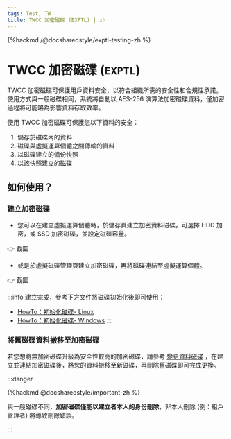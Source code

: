 ```yaml
---
tags: Test, TW
title: TWCC 加密磁碟 (EXPTL) | zh
---
```


{%hackmd /@docsharedstyle/exptl-testing-zh %}

# TWCC 加密磁碟 (`EXPTL`)

TWCC 加密磁碟可保護用戶資料安全，以符合組織所需的安全性和合規性承諾。使用方式與一般磁碟相同，系統將自動以 AES-256 演算法加密磁碟資料，僅加密過程將可能略為影響資料存取效率。

使用 TWCC 加密磁碟可保護您以下資料的安全：

1. 儲存於磁碟內的資料
2. 磁碟與虛擬運算個體之間傳輸的資料
3. 以磁碟建立的備份快照
4. 以該快照建立的磁碟

## 如何使用？

### 建立加密磁碟

- 您可以在建立虛擬運算個體時，於儲存頁建立加密資料磁碟，可選擇 HDD 加密，或 SSD 加密磁碟，並設定磁碟容量。

:point_right: 截圖
  
- 或是於虛擬磁碟管理頁建立加密磁碟，再將磁碟連結至虛擬運算個體。

:point_right: 截圖

:::info
建立完成，參考下方文件將磁碟初始化後即可使用：
- [<ins>HowTo：初始化磁碟- Linux</ins>](https://man.twcc.ai/@twccdocs/doc-vcs-main-zh/https%3A%2F%2Fman.twcc.ai%2F%40twccdocs%2Fhowto-bss-init-vol-linux-zh)
- [<ins>HowTo：初始化磁碟- Windows</ins>](https://man.twcc.ai/@twccdocs/doc-vcs-main-zh/https%3A%2F%2Fman.twcc.ai%2F%40twccdocs%2Fhowto-bss-init-vol-windows-zh)
:::

### 將舊磁碟資料搬移至加密磁碟

若您想將無加密磁碟升級為安全性較高的加密磁碟，請參考 [變更資料磁碟](https://man.twcc.ai/@twccdocs/doc-vcs-main-zh/https%3A%2F%2Fman.twcc.ai%2F%40twccdocs%2Fhowto-bss-replace-data-vol-zh) ，在建立並連結加密磁碟後，將您的資料搬移至新磁碟，再刪除舊磁碟即可完成更換。

:::danger

{%hackmd @docsharedstyle/important-zh %}

與一般磁碟不同，**加密磁碟僅能以建立者本人的身份刪除**，非本人刪除 (例：租戶管理者) 將導致刪除錯誤。

:::